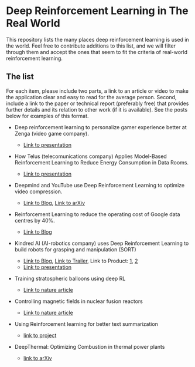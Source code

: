 
# Deep Reinforcement Learning in The Real World

This repository lists the many places deep reinforcement learning is used in the world. Feel free to contribute additions to this list, and we will filter through them and accept the ones that seem to fit the criteria of real-world reinforcement learning.


## The list

For each item, please include two parts, a link to an article or video to make the application clear and easy to read for the average person. Second, include a link to the paper or technical report (preferably free) that provides further details and its relation to other work (if it is available). See the posts below for examples of this format.

* Deep reinforcement learning to personalize gamer experience better at Zenga (video game company).
  - [Link to presentation](https://www.youtube.com/watch?v=q4b-HHG5dG4)

* How Telus (telecomunications company) Applies Model-Based Reinforcement Learning to Reduce Energy Consumption in Data Rooms.
  - [Link to presentation](https://www.caiac.ca/sites/default/files/shared/canai-2021-presentations/slides-138.pdf)

* Deepmind and YouTube use Deep Reinforcement Learning to optimize video compression.
  - [Link to Blog](https://deepmind.com/blog/article/MuZeros-first-step-from-research-into-the-real-world), [Link to arXiv](https://arxiv.org/abs/2202.06626)

* Reinforcement Learning to reduce the operating cost of Google data centres by 40%.
  - [Link to Blog](https://deepmind.com/blog/article/deepmind-ai-reduces-google-data-centre-cooling-bill-40)

* Kindred AI (AI-robotics company) uses Deep Reinforcement Learning to build robots for grasping and manipulation (SORT)
  - [Link to Blog](https://www.kindred.ai/blog/reinforcement-learning-beat-games-such-as-backgammon-and-go-and-is-paving-a-path-for-smarter-robots), [Link to Trailer](https://youtu.be/PtuOAV47Yyg), Link to Product: [1](https://www.kindred.ai/products), [2](https://www.kindred.ai/autograsp)
  - [Link to presentation](https://www.caiac.ca/sites/default/files/shared/canai-2021-presentations/slides-138.pdf)

* Training stratospheric balloons using deep RL
  - [Link to nature article](https://www.nature.com/articles/s41586-020-2939-8)

* Controlling magnetic fields in nuclear fusion reactors
  - [Link to nature article](https://www.nature.com/articles/s41586-021-04301-9)

* Using Reinforcement learning for better text summarization
  - [link to project](https://www.salesforce.com/products/einstein/ai-research/tl-dr-reinforced-model-abstractive-summarization/)

* DeepThermal: Optimizing Combustion in thermal power plants
  - [link to arXiv](https://arxiv.org/abs/2102.11492)

